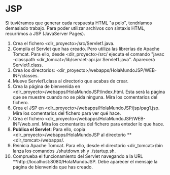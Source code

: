 # JSP
Si tuviéramos que generar cada respuesta HTML "a pelo", tendríamos demasiado trabajo. Para poder utilizar archivos con sintaxis HTML, recurrimos a JSP (JavaServer Pages).

1. Crea el fichero <dir_proyecto>/src/Servlet1.java.
2. Compila el Servlet que has creado. Pero utiliza las librerías de Apache Tomcat. Para ello, desde <dir_proyecto>/src/ ejecuta el comando "javac -classpath <dir_tomcat>/lib/servlet-api.jar Servlet1.java". Aparecerá Servlet1.class.
4. Crea los directorios: <dir_proyecto>/webapps/HolaMundoJSP/WEB-INF/classes.
5. Mueve Servlet1.class al directorio que acabas de crear.
6. Crea la página de bienvenida en <dir_proyecto>/webapps/HolaMundoJSP/index.html. Esta será la página que se muestre cuando no se pida ninguna. Mira los comentarios del fichero.
7. Crea el JSP en <dir_proyecto>/webapps/HolaMundoJSP/jsp/pag1.jsp. Mira los comentarios del fichero para ver qué hace.
8. Crea el fichero <dir_proyecto>/webapps/HolaMundoJSP/WEB-INF/web.xml. Mira los comentarios del fichero para enteder lo que hace.
9. **Publica el Servlet**: Para ello, copia <dir_proyecto>/webapps/HolaMundoJSP al directorio **<dir_tomcat>/webapps/.
10. Reinicia Apache Tomcat. Para ello, desde el directorio <dir_tomcat>/bin lanza los comandos ./shutdown.sh y ./startup.sh.
11. Comprueba el funcionamiento del Servlet navegando a la URL **http://localhost:8080/HolaMundoJSP. Debe aparecer el mensaje la página de bienvenida que has creado.

